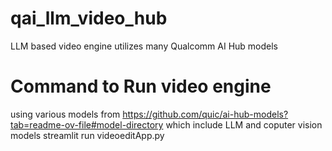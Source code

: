 # qai_llm_video_hub
LLM based video engine utilizes many Qualcomm AI Hub models

# Command to Run video engine 
using various models from https://github.com/quic/ai-hub-models?tab=readme-ov-file#model-directory
which include LLM and coputer vision models
streamlit run videoeditApp.py  
